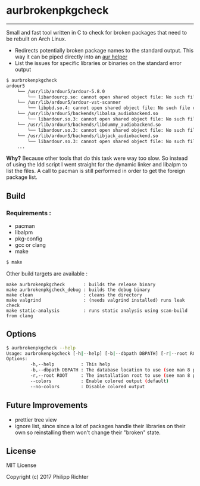 # aurbrokenpkgcheck

---

Small and fast tool written in C to check for broken packages that need to be rebuilt on Arch Linux.

 * Redirects potentially broken package names to the standard output. This way it can be piped directly into an [aur helper](https://wiki.archlinux.org/index.php/AUR_helpers)
 * List the issues for specific libraries or binaries on the standard error output


```sh
$ aurbrokenpkgcheck
ardour5
    └── /usr/lib/ardour5/ardour-5.8.0
        └── libardourcp.so: cannot open shared object file: No such file or directory
    └── /usr/lib/ardour5/ardour-vst-scanner
        └── libpbd.so.4: cannot open shared object file: No such file or directory
    └── /usr/lib/ardour5/backends/libalsa_audiobackend.so
        └── libardour.so.3: cannot open shared object file: No such file or directory
    └── /usr/lib/ardour5/backends/libdummy_audiobackend.so
        └── libardour.so.3: cannot open shared object file: No such file or directory
    └── /usr/lib/ardour5/backends/libjack_audiobackend.so
        └── libardour.so.3: cannot open shared object file: No such file or directory
    ...
```

**Why?** Because other tools that do this task were way too slow. So instead of using the ldd script I went straight for the dynamic linker and libalpm to list the files. A call to pacman is still performed in order to get the foreign package list.

## Build

### Requirements :
 * pacman
 * libalpm
 * pkg-config
 * gcc or clang
 * make

```sh
$ make
```

Other build targets are available : 

```
make aurbrokenpkgcheck       : builds the release binary
make aurbrokenpkgcheck_debug : builds the debug binary
make clean                   : cleans the directory
make valgrind                : (needs valgrind installed) runs leak check
make static-analysis         : runs static analysis using scan-build from clang
```

## Options

```sh
$ aurbrokenpkgcheck --help
Usage: aurbrokenpkgcheck [-h|--help] [-b|--dbpath DBPATH] [-r|--root ROOT] [--colors] [--no-colors]
Options:
         -h,--help          : This help
         -b,--dbpath DBPATH : The database location to use (see man 8 pacman)
         -r,--root ROOT     : The installation root to use (see man 8 pacman)
         --colors           : Enable colored output (default)
         --no-colors        : Disable colored output
```

## Future Improvements

 * prettier tree view
 * ignore list, since since a lot of packages handle their libraries on their own so reinstalling them won't change their "broken" state. 

## License

MIT License

Copyright (c) 2017 Philipp Richter
